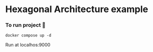 # Hexagonal Architecture example

### To run project :whale:

```
docker compose up -d
```

Run at localhos:9000
